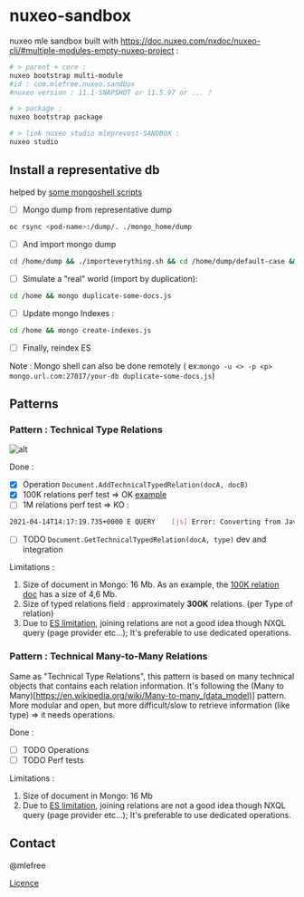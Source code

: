 # nuxeo-sandbox
nuxeo mle sandbox built with https://doc.nuxeo.com/nxdoc/nuxeo-cli/#multiple-modules-empty-nuxeo-project :

```bash
# > parent + core :
nuxeo bootstrap multi-module
#id : com.mlefree.nuxeo.sandbox
#nuxeo version : 11.1-SNAPSHOT or 11.5.97 or ... ?

# > package :
nuxeo bootstrap package

# > link nuxeo studio mleprevost-SANDBOX :
nuxeo studio
```

## Install a representative db

helped by [some mongoshell scripts](./scripts)

- [ ]  Mongo dump from representative dump

```bash
oc rsync <pod-name>:/dump/. ./mongo_home/dump
```

- [ ]  And import mongo dump

```bash
cd /home/dump && ./importeverything.sh && cd /home/dump/default-case && ./importeverything.sh
```

- [ ] Simulate a "real" world (import by duplication):

```bash
cd /home && mongo duplicate-some-docs.js
```

- [ ] Update mongo Indexes :

```bash
cd /home && mongo create-indexes.js
```

- [ ] Finally, reindex ES

Note : Mongo shell can also be done remotely (
ex:`mongo -u <> -p <p> mongo.url.com:27017/your-db duplicate-some-docs.js`)

## Patterns

### Pattern : Technical Type Relations

![alt](https://www.websequencediagrams.com/files/render?link=50cb6bH4DkSEDqIk0uwYzo3YwBEwzSvn2yv4FSBtfzBgUnJWxi5ZWkO9y91adBsp)

Done :

- [x] Operation `Document.AddTechnicalTypedRelation(docA, docB)`
- [x] 100K relations perf test => OK [example](screenshots/technicalTypedRealtion100K.json)
- [ ] 1M relations perf test => KO :

```bash
2021-04-14T14:17:19.735+0000 E QUERY    [js] Error: Converting from JavaScript to BSON failed: Object size 48888989 exceeds limit of 16793600 bytes.  
```

- [ ] TODO `Document.GetTechnicalTypedRelation(docA, type)` dev and integration

Limitations :

1. Size of document in Mongo: 16 Mb. As an example, the [100K relation doc](screenshots/technicalTypedRealtion100K.json)
   has a size of 4,6 Mb.
1. Size of typed relations field : approximately **300K** relations. (per Type of relation)
1. Due to [ES limitation](https://doc.nuxeo.com/nxdoc/nxql/#elasticsearch-nxql-limitations), joining relations are not a
   good idea though NXQL query (page provider etc...); It's preferable to use dedicated operations.

### Pattern : Technical Many-to-Many Relations

Same as "Technical Type Relations", this pattern is based on many technical objects that contains each relation
information. It's following the (Many to Many)[https://en.wikipedia.org/wiki/Many-to-many_(data_model)] pattern. More
modular and open, but more difficult/slow to retrieve information (like type) => it needs operations.

Done :

- [ ] TODO Operations
- [ ] TODO Perf tests

Limitations :

1. Size of document in Mongo: 16 Mb
1. Due to [ES limitation](https://doc.nuxeo.com/nxdoc/nxql/#elasticsearch-nxql-limitations), joining relations are not a
   good idea though NXQL query (page provider etc...); It's preferable to use dedicated operations.

## Contact

@mlefree

[Licence](./LICENSE)

